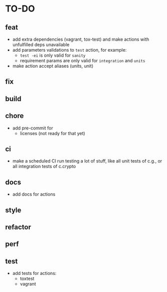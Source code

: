 TO-DO
=====

## feat

* add extra dependencies (vagrant, tox-test) and make actions with unfulfilled deps unavailable
* add parameters validations to `test` action, for example:
  * `test -ei` is only valid for `sanity`
  * requirement params are only valid for `integration` and `units`
* make action accept aliases (units, unit)

## fix

## build

## chore

* add pre-commit for
  * licenses (not ready for that yet)

## ci

* make a scheduled CI run testing a lot of stuff, like all unit tests of c.g., or all integration tests of c.crypto

## docs

* add docs for actions

## style

## refactor

## perf

## test

* add tests for actions:
  * toxtest
  * vagrant
